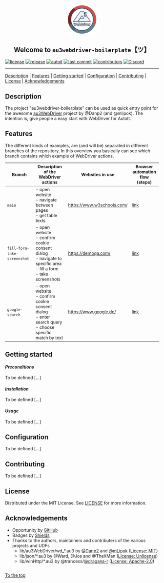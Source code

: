 #####

<p align="center">
    <img src="assets/images/logo.png" width="100" />
    <h2 align="center">Welcome to <code>au3webdriver-boilerplate</code>【ツ】</h2>
</p>

[![license](https://img.shields.io/badge/license-MIT-indianred.svg?style=flat-square&logo=spdx&logoColor=white)](https://github.com/Sven-Seyfert/au3webdriver-boilerplate/blob/main/LICENSE.md)
[![release](https://img.shields.io/github/release/Sven-Seyfert/au3webdriver-boilerplate.svg?color=slateblue&style=flat-square&logo=github)](https://github.com/Sven-Seyfert/au3webdriver-boilerplate/releases/latest)
[![autoit](https://img.shields.io/badge/lang-AutoIt-lightskyblue.svg?style=flat-square&logo=autodesk&logoColor=white)]()
[![last commit](https://img.shields.io/github/last-commit/Sven-Seyfert/au3webdriver-boilerplate.svg?color=darkgoldenrod&style=flat-square&logo=github)](https://github.com/Sven-Seyfert/au3webdriver-boilerplate/commits/main)
[![contributors](https://img.shields.io/github/contributors/Sven-Seyfert/au3webdriver-boilerplate.svg?color=darkolivegreen&style=flat-square&logo=github)](https://github.com/Sven-Seyfert/au3webdriver-boilerplate/graphs/contributors)
[![Discord](https://img.shields.io/badge/Discord-AutoIt_Community_Projects-%235865F2.svg?style=flat-square&logo=discord&logoColor=white)]()

---

[Description](#description) | [Features](#features) | [Getting started](#getting-started) | [Configuration](#configuration) | [Contributing](#contributing) | [License](#license) | [Acknowledgements](#acknowledgements)

## Description

The project "au3webdriver-boilerplate" can be used as quick entry point for the awesome [au3WebDriver](https://github.com/Danp2/au3WebDriver/) project by @Danp2 (and @mlipok). The intention is, give people a easy start with WebDriver for AutoIt.

## Features

The different kinds of examples, are (and will be) separated in different branches of the repository. In this overview you basically can see which branch contains which example of WebDriver actions.

| Branch                      | Description of the WebDriver actions                                                                                    | Websites in use            | Browser automation<br>flow (steps)                                                                                            |
| ---                         | ---                                                                                                                     | ---                        | ---                                                                                                                           |
| `main`                      | - open website<br>- navigate between pages<br>- get table texts                                                         | https://www.w3schools.com/ | [link](https://github.com/Sven-Seyfert/au3webdriver-boilerplate/blob/main/src/website-steps-handler.au3)                      |
| `fill-form-take-screenshot` | - open website<br>- confirm cookie consent dialog<br>- navigate to specific area<br>- fill a form<br>- take screenshots | https://demoqa.com/        | [link](https://github.com/Sven-Seyfert/au3webdriver-boilerplate/blob/fill-form-take-screenshot/src/website-steps-handler.au3) |
| `google-search`             | - open website<br>- confirm cookie consent dialog<br>- enter search query<br>- choose specific match by text            | https://www.google.de/     | [link](https://github.com/Sven-Seyfert/au3webdriver-boilerplate/blob/google-search/src/website-steps-handler.au3)             |

## Getting started

#### *Preconditions*

To be defined [...]

#### *Installation*

To be defined [...]

#### *Usage*

To be defined [...]

## Configuration

To be defined [...]

## Contributing

To be defined [...]

## License

Distributed under the MIT License. See [LICENSE](https://github.com/Sven-Seyfert/au3webdriver-boilerplate/blob/main/LICENSE.md) for more information.

## Acknowledgements

- Opportunity by [GitHub](https://github.com)
- Badges by [Shields](https://shields.io)
- Thanks to the authors, maintainers and contributers of the various projects and UDFs
  - lib/au3WebDriver/wd_*.au3 by [@Danp2](https://github.com/Danp2) and [@mLipok](https://github.com/mLipok) ([License: MIT](lib/au3WebDriver/MIT.md))
  - lib/json/*.au3 by @Ward, @Jos and @TheXMan ([License: Unlicense](lib/json/Unlicense.md))
  - lib/winHttp/*.au3 by @trancexx/[@dragana-r](https://github.com/dragana-r) ([License: Apache-2.0](lib/winHttp/Apache-2.0.md))

##

[To the top](#)

